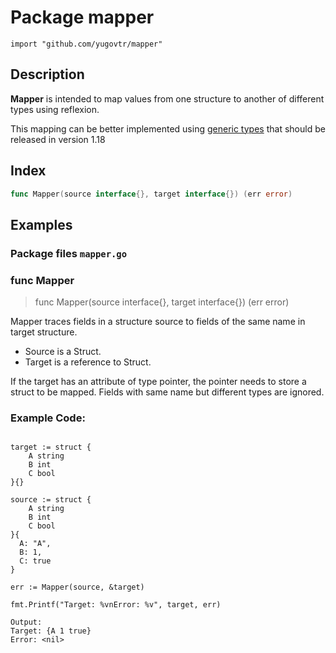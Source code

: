 # Package mapper 

`import "github.com/yugovtr/mapper"`

## Description

**Mapper** is intended to map values from one structure to another of different types using reflexion.

This mapping can be better implemented using [generic types](https://go.dev/blog/generics-proposal) that should be released in version 1.18

## Index 

```go
func Mapper(source interface{}, target interface{}) (err error)
```

## Examples


### Package files `mapper.go`
### **func Mapper**

> func Mapper(source interface{}, target interface{}) (err error)


Mapper traces fields in a structure source to fields of the same name in target structure.

- Source is a Struct.
- Target is a reference to Struct.

If the target has an attribute of type pointer, the pointer needs to store a struct to be mapped. Fields with same name but different types are ignored.

### Example Code:

```golang

target := struct {
    A string
    B int
    C bool
}{}

source := struct {
    A string
    B int
    C bool
}{
  A: "A",
  B: 1,
  C: true
}

err := Mapper(source, &target)

fmt.Printf("Target: %vnError: %v", target, err)
```

```
Output:
Target: {A 1 true}
Error: <nil>
```